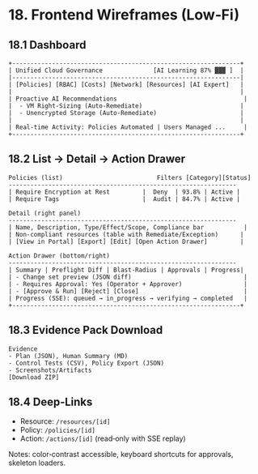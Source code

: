 # 18. Frontend Wireframes (Low‑Fi)

## 18.1 Dashboard
```
+---------------------------------------------------------------+
| Unified Cloud Governance              [AI Learning 87% ▓▓▓ ]  |
|---------------------------------------------------------------|
| [Policies] [RBAC] [Costs] [Network] [Resources] [AI Expert]   |
|                                                               |
| Proactive AI Recommendations                                   |
|  - VM Right-Sizing (Auto‑Remediate)                           |
|  - Unencrypted Storage (Auto‑Remediate)                       |
|                                                               |
| Real‑time Activity: Policies Automated | Users Managed ...     |
+---------------------------------------------------------------+
```

## 18.2 List → Detail → Action Drawer
```
Policies (list)                          Filters [Category][Status]
---------------------------------------------------------------
| Require Encryption at Rest         |  Deny  | 93.8% | Active |
| Require Tags                       |  Audit | 84.7% | Active |

Detail (right panel)
---------------------------------------------------------------
| Name, Description, Type/Effect/Scope, Compliance bar           |
| Non‑compliant resources (table with Remediate/Exception)      |
| [View in Portal] [Export] [Edit] [Open Action Drawer]         |

Action Drawer (bottom/right)
---------------------------------------------------------------
| Summary | Preflight Diff | Blast‑Radius | Approvals | Progress|
| - Change set preview (JSON diff)                               |
| - Requires Approval: Yes (Operator + Approver)                 |
| - [Approve & Run] [Reject] [Close]                             |
| Progress (SSE): queued → in_progress → verifying → completed   |
+---------------------------------------------------------------+
```

## 18.3 Evidence Pack Download
```
Evidence
- Plan (JSON), Human Summary (MD)
- Control Tests (CSV), Policy Export (JSON)
- Screenshots/Artifacts
[Download ZIP]
```

## 18.4 Deep‑Links
- Resource: `/resources/[id]`
- Policy: `/policies/[id]`
- Action: `/actions/[id]` (read‑only with SSE replay)

Notes: color‑contrast accessible, keyboard shortcuts for approvals, skeleton loaders.
